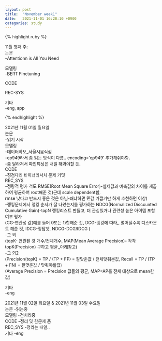```yaml
---
layout: post
title:  "November week1"
date:   2021-11-01 16:20:10 +0900
categories: study
---
```





{% highlight ruby %}

11월 첫째 주:  
논문  
-Attentionn is All You Need  

모델링  
-BERT Finetuning   

CODE  

REC-SYS  

기타  
-eng, app



{% endhighlight %}

2021년 11월 01일 월요일  
논문  
-읽기 시작  
모델링  
-데이터확보_서울시음식점  
-cp949라서 좀 읽는 방식이 다름.. encoding='cp949' 추가해줘야함.  
-좀 달라져서 파인튜닝은 내일 해봐야할 듯..  
CODE  
-징검다리 바이너리서치 문제 커밋  
REC_SYS  
-정량적 평가 척도 RMSE(Root Mean Square Error)-실제값과 예측값의 차이를 제곱하여 평균하여 root해준 것(근데 scale dependent함,  
rmse 낮다고 반드시 좋은 것은 아님-왜냐하면 민값 가깝기만 하게 추천하면 이상)  
-랭킹문제에서 랭킹 순서가 잘 나왔는지를 평가하는 NDCG(Normalized Discounted Cumulative Gain)-topN 랭킹리스트 만들고, 더 관심있거나 관련성 높은 아이템 포함 여부 평가  
(CG-연관성 값(예를 들어 0또는 1)합해준 것, DCG-랭킹에 따라,, 멀어질수록 디스카운트 해준 것, IDCG-정답셋, NDCG-DCG/IDCG )  
-그 외  
(topK- 연관된 것 개수/전체개수, MAP(Mean Average Precision)- 각각 topK(Precision) 구하고 평균,,아래참고)  
-그 외2  
(Precision(topK) = TP / (TP + FP) = 잘맞춘값 / 전체맞춰본값, Recall = TP / (TP + FN) = 잘맞춘값 / 맞춰야할값)  
(Average Precision = Precision 값들의 평균, MAP=AP를 전체 대상으로 mean한 값)  

기타  
-eng  

2021년 11월 02일 화요일 & 2021년 11월 03일 수요일  
논문 -읽는중  
모델링 -전처리중  
CODE -정리 및 한문제 품  
REC_SYS -정리는 내일..  
기타 -eng  











